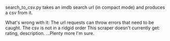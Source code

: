 search_to_csv.py takes an imdb search url (in compact mode) and produces a csv from it.

What's wrong with it:
The url requests can throw errors that need to be caught.
The csv is not in a ridgid order
This scraper doesn't currently get: rating, description.
...Plenty more I'm sure.